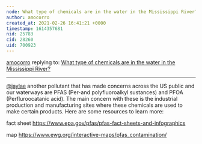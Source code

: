 ```yaml
---
node: What type of chemicals are in the water in the Mississippi River?
author: amocorro
created_at: 2021-02-26 16:41:21 +0000
timestamp: 1614357681
nid: 25783
cid: 28260
uid: 700923
---
```




[amocorro](../profile/amocorro) replying to: [What type of chemicals are in the water in the Mississippi River?](../notes/JaylaE/02-23-2021/what-type-of-chemicals-are-in-the-water-in-the-mississippi-river)

----
[@jaylae](/profile/jaylae) another pollutant that has made concerns across the US public and our waterways are PFAS (Per-and polyfluoroalkyl sustances) and PFOA (Perfluroocatanic acid). The main concern with these is the industrial production and manufacturing sites where these chemicals are used to make certain products. Here are some resources to learn more:

fact sheet
https://www.epa.gov/pfas/pfas-fact-sheets-and-infographics

map
https://www.ewg.org/interactive-maps/pfas_contamination/